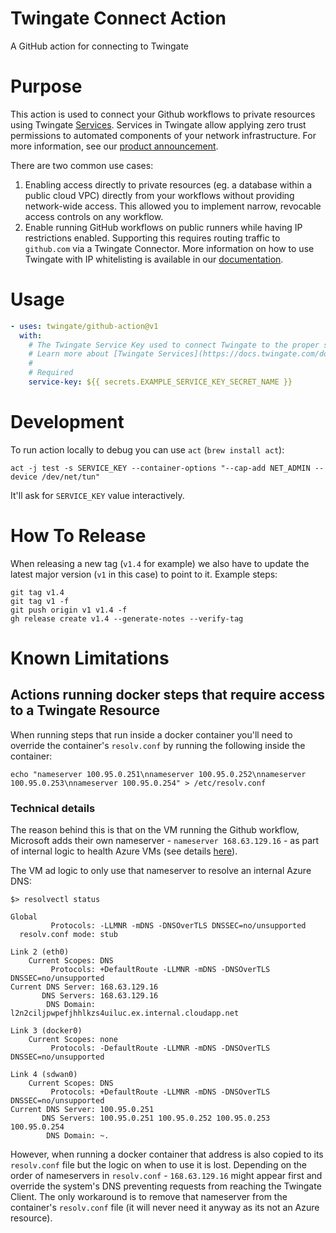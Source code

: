 # Twingate Connect Action
A GitHub action for connecting to Twingate

# Purpose
This action is used to connect your Github workflows to private resources using Twingate [Services](https://docs.twingate.com/docs/services). Services in Twingate allow applying zero trust permissions to automated components of your network infrastructure. For more information, see our [product announcement](https://www.twingate.com/blog/ztna-infra-automation/).

There are two common use cases:
1. Enabling access directly to private resources (eg. a database within a public cloud VPC) directly from your workflows without providing network-wide access. This allowed you to implement narrow, revocable access controls on any workflow. 
2. Enable running GitHub workflows on public runners while having IP restrictions enabled. Supporting this requires routing traffic to `github.com` via a Twingate Connector. More information on how to use Twingate with IP whitelisting is available in our [documentation](https://docs.twingate.com/docs/saas-app-gating).

# Usage
```yaml
- uses: twingate/github-action@v1
  with:
    # The Twingate Service Key used to connect Twingate to the proper service
    # Learn more about [Twingate Services](https://docs.twingate.com/docs/services)
    #
    # Required
    service-key: ${{ secrets.EXAMPLE_SERVICE_KEY_SECRET_NAME }}
```


# Development

To run action locally to debug you can use `act` (`brew install act`):
```
act -j test -s SERVICE_KEY --container-options "--cap-add NET_ADMIN --device /dev/net/tun"
```

It'll ask for `SERVICE_KEY` value interactively.

# How To Release

When releasing a new tag (`v1.4` for example) we also have to update the latest major version (`v1` in this case)
to point to it.
Example steps:

```
git tag v1.4
git tag v1 -f
git push origin v1 v1.4 -f
gh release create v1.4 --generate-notes --verify-tag
```

# Known Limitations

## Actions running docker steps that require access to a Twingate Resource

When running steps that run inside a docker container you'll need to override the container's `resolv.conf` 
by running the following inside the container:

```
echo "nameserver 100.95.0.251\nnameserver 100.95.0.252\nnameserver 100.95.0.253\nnameserver 100.95.0.254" > /etc/resolv.conf
```

### Technical details

The reason behind this is that on the VM running the Github workflow, Microsoft adds their own nameserver - `nameserver 168.63.129.16` - as part of internal logic to health Azure VMs (see details [here](https://learn.microsoft.com/en-us/azure/virtual-network/what-is-ip-address-168-63-129-16?tabs=windows)).

The VM ad logic to only use that nameserver to resolve an internal Azure DNS:
```
$> resolvectl status

Global
         Protocols: -LLMNR -mDNS -DNSOverTLS DNSSEC=no/unsupported
  resolv.conf mode: stub

Link 2 (eth0)
    Current Scopes: DNS
         Protocols: +DefaultRoute -LLMNR -mDNS -DNSOverTLS DNSSEC=no/unsupported
Current DNS Server: 168.63.129.16
       DNS Servers: 168.63.129.16
        DNS Domain: l2n2ciljpwpefjhhlkzs4uiluc.ex.internal.cloudapp.net

Link 3 (docker0)
    Current Scopes: none
         Protocols: -DefaultRoute -LLMNR -mDNS -DNSOverTLS DNSSEC=no/unsupported

Link 4 (sdwan0)
    Current Scopes: DNS
         Protocols: +DefaultRoute -LLMNR -mDNS -DNSOverTLS DNSSEC=no/unsupported
Current DNS Server: 100.95.0.251
       DNS Servers: 100.95.0.251 100.95.0.252 100.95.0.253 100.95.0.254
        DNS Domain: ~.
```

However, when running a docker container that address is also copied to its `resolv.conf` file but the logic on when to use it is lost.
Depending on the order of nameservers in `resolv.conf` - `168.63.129.16` might appear first and override the system's DNS preventing requests from reaching the Twingate Client.
The only workaround is to remove that nameserver from the container's `resolv.conf` file (it will never need it anyway as its not an Azure resource).
